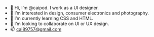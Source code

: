 - 👋 Hi, I’m @caipod. I work as a UI designer.
- 👀 I’m interested in design, consumer electronics and photography.
- 🌱 I’m currently learning CSS and HTML.
- 💞️ I’m looking to collaborate on UI or UX design.
- 📫 cai89757@gmail.com
